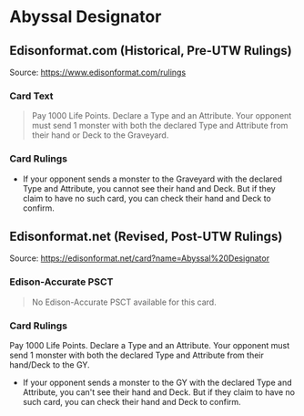 # Abyssal Designator

## Edisonformat.com (Historical, Pre-UTW Rulings)

Source: https://www.edisonformat.com/rulings

### Card Text

> Pay 1000 Life Points. Declare a Type and an Attribute. Your opponent must send 1 monster with both the declared Type and Attribute from their hand or Deck to the Graveyard.

### Card Rulings

*   If your opponent sends a monster to the Graveyard with the declared Type and Attribute, you cannot see their hand and Deck. But if they claim to have no such card, you can check their hand and Deck to confirm.

## Edisonformat.net (Revised, Post-UTW Rulings)

Source: https://edisonformat.net/card?name=Abyssal%20Designator

### Edison-Accurate PSCT

> No Edison-Accurate PSCT available for this card.

### Card Rulings

Pay 1000 Life Points. Declare a Type and an Attribute. Your opponent must send 1 monster with both the declared Type and Attribute from their hand/Deck to the GY.
*   If your opponent sends a monster to the GY with the declared Type and Attribute, you can't see their hand and Deck. But if they claim to have no such card, you can check their hand and Deck to confirm.
            